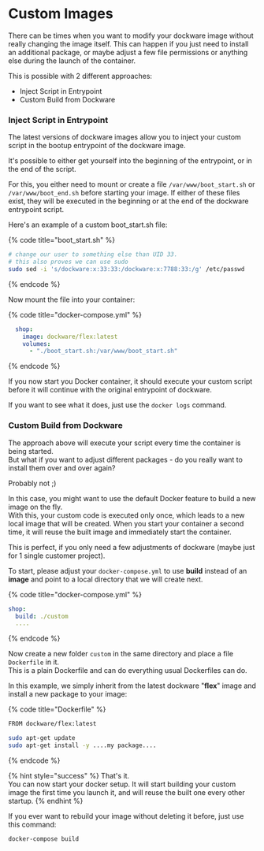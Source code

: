 # Custom Images

There can be times when you want to modify your dockware image without really changing the image itself. This can happen if you just need to install an additional package, or maybe adjust a few file permissions or anything else during the launch of the container.

This is possible with 2 different approaches:

* Inject Script in Entrypoint
* Custom Build from Dockware 

### Inject Script in Entrypoint

The latest versions of dockware images allow you to inject your custom script in the bootup entrypoint of the dockware image.

It's possible to either get yourself into the beginning of the entrypoint, or in the end of the script.

For this, you either need to mount or create a file `/var/www/boot_start.sh` or `/var/www/boot_end.sh` before starting your image. If either of these files exist, they will be executed in the beginning or at the end of the dockware entrypoint script.

Here's an example of a custom boot\_start.sh file:

{% code title="boot\_start.sh" %}
```bash
# change our user to something else than UID 33. 
# this also proves we can use sudo
sudo sed -i 's/dockware:x:33:33:/dockware:x:7788:33:/g' /etc/passwd
```
{% endcode %}

Now mount the file into your container:

{% code title="docker-compose.yml" %}
```yaml
  shop:
    image: dockware/flex:latest
    volumes:
      - "./boot_start.sh:/var/www/boot_start.sh"
```
{% endcode %}

 If you now start you Docker container, it should execute your custom script before it will continue with the original entrypoint of dockware.

If you want to see what it does, just use the `docker logs` command.



### Custom Build from Dockware

The approach above will execute your script every time the container is being started.  
But what if you want to adjust different packages - do you really want to install them over and over again?

Probably not ;\)

In this case, you might want to use the default Docker feature to build a new image on the fly.  
With this, your custom code is executed only once, which leads to a new local image that will be created. When you start your container a second time, it will reuse the built image and immediately start the container.

This is perfect, if you only need a few adjustments of dockware \(maybe just for 1 single customer project\).

To start, please adjust your `docker-compose.yml` to use **build** instead of an **image** and point to a local directory that we will create next.

{% code title="docker-compose.yml" %}
```yaml
shop:
  build: ./custom
  ....
```
{% endcode %}

 Now create a new folder `custom` in the same directory and place a file `Dockerfile` in it.  
This is a plain Dockerfile and can do everything usual Dockerfiles can do.

In this example, we simply inherit from the latest dockware "**flex**" image and install a new package to your image:

{% code title="Dockerfile" %}
```bash
FROM dockware/flex:latest

sudo apt-get update
sudo apt-get install -y ....my package....
```
{% endcode %}

{% hint style="success" %}
That's it.  
You can now start your docker setup. It will start building your custom image the first time you launch it, and will reuse the built one every other startup.
{% endhint %}

If you ever want to rebuild your image without deleting it before, just use this command:

```text
docker-compose build
```

 











